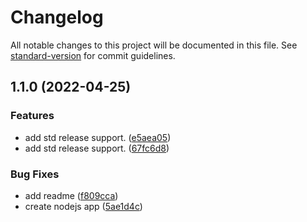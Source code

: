 # Changelog

All notable changes to this project will be documented in this file. See [standard-version](https://github.com/conventional-changelog/standard-version) for commit guidelines.

## 1.1.0 (2022-04-25)


### Features

* add std release support. ([e5aea05](https://github.com/bendahmanem/autoChangeLog/commit/e5aea0562ff4a1744a6a5207d199e7736ccb9275))
* add std release support. ([67fc6d8](https://github.com/bendahmanem/autoChangeLog/commit/67fc6d82e62384cfec46de76574474141a2e5768))


### Bug Fixes

* add readme ([f809cca](https://github.com/bendahmanem/autoChangeLog/commit/f809cca3962cdf71b21df95b0b53f8f41ae55915))
* create nodejs app ([5ae1d4c](https://github.com/bendahmanem/autoChangeLog/commit/5ae1d4cddc95188e6dd91a55c623caede5ea20bd))
